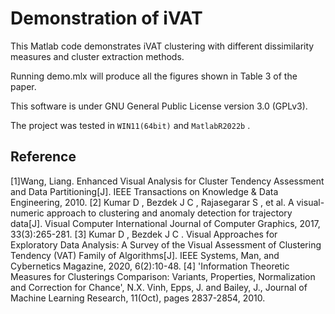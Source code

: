 ﻿# Demonstration of iVAT 
This Matlab code demonstrates iVAT clustering with different dissimilarity measures and cluster extraction methods.

Running demo.mlx will produce all the figures shown in Table 3 of the paper.

This software is under GNU General Public License version 3.0 (GPLv3).

The project was tested in `WIN11(64bit)` and `MatlabR2022b` .

## Reference
[1]Wang, Liang. Enhanced Visual Analysis for Cluster Tendency Assessment and Data Partitioning[J]. IEEE Transactions on Knowledge & Data Engineering, 2010.
[2] Kumar D ,  Bezdek J C ,  Rajasegarar S , et al. A visual-numeric approach to clustering and anomaly detection for trajectory data[J]. Visual Computer International Journal of Computer Graphics, 2017, 33(3):265-281.
[3] Kumar D ,  Bezdek J C . Visual Approaches for Exploratory Data Analysis: A Survey of the Visual Assessment of Clustering Tendency (VAT) Family of Algorithms[J]. IEEE Systems, Man, and Cybernetics Magazine, 2020, 6(2):10-48.
[4] 'Information Theoretic Measures for Clusterings Comparison: Variants, Properties, Normalization and Correction for Chance', N.X. Vinh, Epps, J. and Bailey, J., Journal of Machine Learning Research, 11(Oct), pages 2837-2854, 2010.

